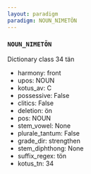 ```yaml
---
layout: paradigm
paradigm: NOUN_NIMETÖN
---
```

### ` NOUN_NIMETÖN `

Dictionary class 34 tän
* harmony: front
* upos: NOUN
* kotus_av: C
* possessive: False
* clitics: False
* deletion: ön
* pos: NOUN
* stem_vowel: None
* plurale_tantum: False
* grade_dir: strengthen
* stem_diphthong: None
* suffix_regex: tön
* kotus_tn: 34
